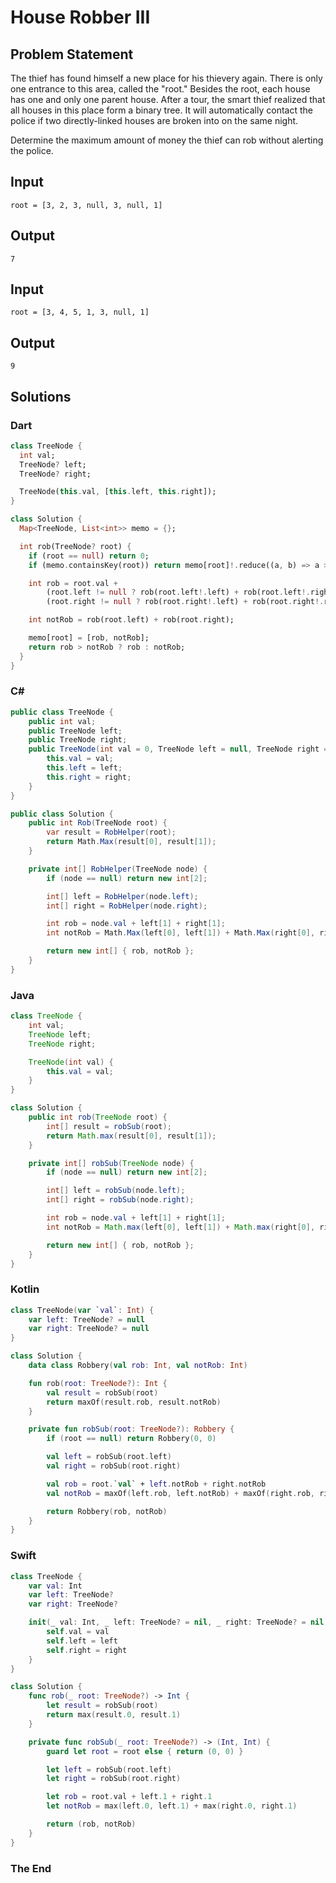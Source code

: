 # House Robber III

## Problem Statement

The thief has found himself a new place for his thievery again. There is only one entrance to this area, called the "root." Besides the root, each house has one and only one parent house. After a tour, the smart thief realized that all houses in this place form a binary tree. It will automatically contact the police if two directly-linked houses are broken into on the same night.

Determine the maximum amount of money the thief can rob without alerting the police.

## Input

```text
root = [3, 2, 3, null, 3, null, 1]
```

## Output

```text
7
```

## Input

```text
root = [3, 4, 5, 1, 3, null, 1]
```

## Output

```text
9
```

## Solutions

### Dart

```dart
class TreeNode {
  int val;
  TreeNode? left;
  TreeNode? right;

  TreeNode(this.val, [this.left, this.right]);
}

class Solution {
  Map<TreeNode, List<int>> memo = {};

  int rob(TreeNode? root) {
    if (root == null) return 0;
    if (memo.containsKey(root)) return memo[root]!.reduce((a, b) => a > b ? a : b);

    int rob = root.val +
        (root.left != null ? rob(root.left!.left) + rob(root.left!.right) : 0) +
        (root.right != null ? rob(root.right!.left) + rob(root.right!.right) : 0);

    int notRob = rob(root.left) + rob(root.right);

    memo[root] = [rob, notRob];
    return rob > notRob ? rob : notRob;
  }
}
```

### C#

```csharp
public class TreeNode {
    public int val;
    public TreeNode left;
    public TreeNode right;
    public TreeNode(int val = 0, TreeNode left = null, TreeNode right = null) {
        this.val = val;
        this.left = left;
        this.right = right;
    }
}

public class Solution {
    public int Rob(TreeNode root) {
        var result = RobHelper(root);
        return Math.Max(result[0], result[1]);
    }

    private int[] RobHelper(TreeNode node) {
        if (node == null) return new int[2];

        int[] left = RobHelper(node.left);
        int[] right = RobHelper(node.right);

        int rob = node.val + left[1] + right[1];
        int notRob = Math.Max(left[0], left[1]) + Math.Max(right[0], right[1]);

        return new int[] { rob, notRob };
    }
}
```

### Java

```java
class TreeNode {
    int val;
    TreeNode left;
    TreeNode right;

    TreeNode(int val) {
        this.val = val;
    }
}

class Solution {
    public int rob(TreeNode root) {
        int[] result = robSub(root);
        return Math.max(result[0], result[1]);
    }

    private int[] robSub(TreeNode node) {
        if (node == null) return new int[2];

        int[] left = robSub(node.left);
        int[] right = robSub(node.right);

        int rob = node.val + left[1] + right[1];
        int notRob = Math.max(left[0], left[1]) + Math.max(right[0], right[1]);

        return new int[] { rob, notRob };
    }
}
```

### Kotlin

```kotlin
class TreeNode(var `val`: Int) {
    var left: TreeNode? = null
    var right: TreeNode? = null
}

class Solution {
    data class Robbery(val rob: Int, val notRob: Int)

    fun rob(root: TreeNode?): Int {
        val result = robSub(root)
        return maxOf(result.rob, result.notRob)
    }

    private fun robSub(root: TreeNode?): Robbery {
        if (root == null) return Robbery(0, 0)

        val left = robSub(root.left)
        val right = robSub(root.right)

        val rob = root.`val` + left.notRob + right.notRob
        val notRob = maxOf(left.rob, left.notRob) + maxOf(right.rob, right.notRob)

        return Robbery(rob, notRob)
    }
}
```

### Swift

```swift
class TreeNode {
    var val: Int
    var left: TreeNode?
    var right: TreeNode?

    init(_ val: Int, _ left: TreeNode? = nil, _ right: TreeNode? = nil) {
        self.val = val
        self.left = left
        self.right = right
    }
}

class Solution {
    func rob(_ root: TreeNode?) -> Int {
        let result = robSub(root)
        return max(result.0, result.1)
    }

    private func robSub(_ root: TreeNode?) -> (Int, Int) {
        guard let root = root else { return (0, 0) }

        let left = robSub(root.left)
        let right = robSub(root.right)

        let rob = root.val + left.1 + right.1
        let notRob = max(left.0, left.1) + max(right.0, right.1)

        return (rob, notRob)
    }
}
```


### The End

